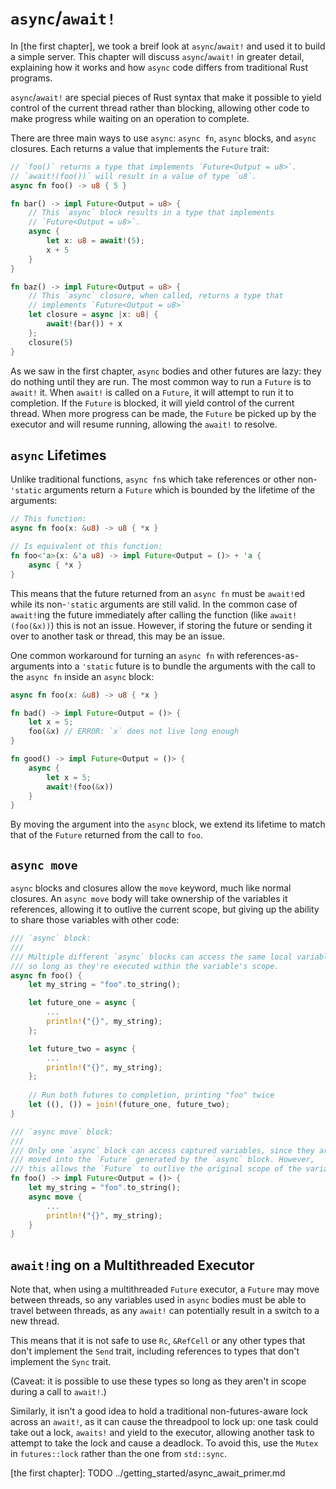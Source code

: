 # `async`/`await!`

In [the first chapter], we took a breif look at `async`/`await!` and used
it to build a simple server. This chapter will discuss `async`/`await!` in
greater detail, explaining how it works and how `async` code differs from
traditional Rust programs.

`async`/`await!` are special pieces of Rust syntax that make it possible to
yield control of the current thread rather than blocking, allowing other
code to make progress while waiting on an operation to complete.

There are three main ways to use `async`: `async fn`, `async` blocks, and
`async` closures. Each returns a value that implements the `Future` trait:

```rust
// `foo()` returns a type that implements `Future<Output = u8>`.
// `await!(foo())` will result in a value of type `u8`.
async fn foo() -> u8 { 5 }

fn bar() -> impl Future<Output = u8> {
    // This `async` block results in a type that implements
    // `Future<Output = u8>`.
    async {
        let x: u8 = await!(5);
        x + 5
    }
}

fn baz() -> impl Future<Output = u8> {
    // This `async` closure, when called, returns a type that
    // implements `Future<Output = u8>`
    let closure = async |x: u8| {
        await!(bar()) + x
    };
    closure(5)
}
```

As we saw in the first chapter, `async` bodies and other futures are lazy:
they do nothing until they are run. The most common way to run a `Future`
is to `await!` it. When `await!` is called on a `Future`, it will attempt
to run it to completion. If the `Future` is blocked, it will yield control
of the current thread. When more progress can be made, the `Future` be picked
up by the executor and will resume running, allowing the `await!` to resolve.

## `async` Lifetimes

Unlike traditional functions, `async fn`s which take references or other
non-`'static` arguments return a `Future` which is bounded by the lifetime of
the arguments:

```rust
// This function:
async fn foo(x: &u8) -> u8 { *x }

// Is equivalent ot this function:
fn foo<'a>(x: &'a u8) -> impl Future<Output = ()> + 'a {
    async { *x }
}
```

This means that the future returned from an `async fn` must be `await!`ed
while its non-`'static` arguments are still valid. In the common
case of `await!`ing the future immediately after calling the function
(like `await!(foo(&x))`) this is not an issue. However, if storing the future
or sending it over to another task or thread, this may be an issue.

One common workaround for turning an `async fn` with references-as-arguments
into a `'static` future is to bundle the arguments with the call to the
`async fn` inside an `async` block:

```rust
async fn foo(x: &u8) -> u8 { *x }

fn bad() -> impl Future<Output = ()> {
    let x = 5;
    foo(&x) // ERROR: `x` does not live long enough
}

fn good() -> impl Future<Output = ()> {
    async {
        let x = 5;
        await!(foo(&x))
    }
}
```

By moving the argument into the `async` block, we extend its lifetime to match
that of the `Future` returned from the call to `foo`.

## `async move`

`async` blocks and closures allow the `move` keyword, much like normal
closures. An `async move` body will take ownership of the variables it
references, allowing it to outlive the current scope, but giving up the ability
to share those variables with other code:

```rust
/// `async` block:
///
/// Multiple different `async` blocks can access the same local variable
/// so long as they're executed within the variable's scope.
async fn foo() {
    let my_string = "foo".to_string();

    let future_one = async {
        ...
        println!("{}", my_string);
    };

    let future_two = async {
        ...
        println!("{}", my_string);
    };
 
    // Run both futures to completion, printing "foo" twice
    let ((), ()) = join!(future_one, future_two);
}

/// `async move` block:
///
/// Only one `async` block can access captured variables, since they are
/// moved into the `Future` generated by the `async` block. However,
/// this allows the `Future` to outlive the original scope of the variable:
fn foo() -> impl Future<Output = ()> {
    let my_string = "foo".to_string();
    async move {
        ...
        println!("{}", my_string);
    }
}
```

## `await!`ing on a Multithreaded Executor

Note that, when using a multithreaded `Future` executor, a `Future` may move
between threads, so any variables used in `async` bodies must be able to travel
between threads, as any `await!` can potentially result in a switch to a new
thread.

This means that it is not safe to use `Rc`, `&RefCell` or any other types
that don't implement the `Send` trait, including references to types that don't
implement the `Sync` trait.

(Caveat: it is possible to use these types so long as they aren't in scope
during a call to `await!`.)

Similarly, it isn't a good idea to hold a traditional non-futures-aware lock
across an `await!`, as it can cause the threadpool to lock up: one task could
take out a lock, `awaits!` and yield to the executor, allowing another task to
attempt to take the lock and cause a deadlock. To avoid this, use the `Mutex`
in `futures::lock` rather than the one from `std::sync`.

[the first chapter]: TODO ../getting_started/async_await_primer.md
